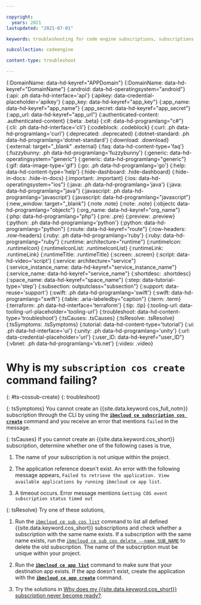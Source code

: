```yaml
---

copyright:
  years: 2021
lastupdated: "2021-07-01"

keywords: troubleshooting for code engine subscriptions, subscriptions, tips for subscriptions, ping, object storage

subcollection: codeengine

content-type: troubleshoot

---
```


{:DomainName: data-hd-keyref="APPDomain"}
{:DomainName: data-hd-keyref="DomainName"}
{:android: data-hd-operatingsystem="android"}
{:api: .ph data-hd-interface='api'}
{:apikey: data-credential-placeholder='apikey'}
{:app_key: data-hd-keyref="app_key"}
{:app_name: data-hd-keyref="app_name"}
{:app_secret: data-hd-keyref="app_secret"}
{:app_url: data-hd-keyref="app_url"}
{:authenticated-content: .authenticated-content}
{:beta: .beta}
{:c#: data-hd-programlang="c#"}
{:cli: .ph data-hd-interface='cli'}
{:codeblock: .codeblock}
{:curl: .ph data-hd-programlang='curl'}
{:deprecated: .deprecated}
{:dotnet-standard: .ph data-hd-programlang='dotnet-standard'}
{:download: .download}
{:external: target="_blank" .external}
{:faq: data-hd-content-type='faq'}
{:fuzzybunny: .ph data-hd-programlang='fuzzybunny'}
{:generic: data-hd-operatingsystem="generic"}
{:generic: data-hd-programlang="generic"}
{:gif: data-image-type='gif'}
{:go: .ph data-hd-programlang='go'}
{:help: data-hd-content-type='help'}
{:hide-dashboard: .hide-dashboard}
{:hide-in-docs: .hide-in-docs}
{:important: .important}
{:ios: data-hd-operatingsystem="ios"}
{:java: .ph data-hd-programlang='java'}
{:java: data-hd-programlang="java"}
{:javascript: .ph data-hd-programlang='javascript'}
{:javascript: data-hd-programlang="javascript"}
{:new_window: target="_blank"}
{:note .note}
{:note: .note}
{:objectc data-hd-programlang="objectc"}
{:org_name: data-hd-keyref="org_name"}
{:php: data-hd-programlang="php"}
{:pre: .pre}
{:preview: .preview}
{:python: .ph data-hd-programlang='python'}
{:python: data-hd-programlang="python"}
{:route: data-hd-keyref="route"}
{:row-headers: .row-headers}
{:ruby: .ph data-hd-programlang='ruby'}
{:ruby: data-hd-programlang="ruby"}
{:runtime: architecture="runtime"}
{:runtimeIcon: .runtimeIcon}
{:runtimeIconList: .runtimeIconList}
{:runtimeLink: .runtimeLink}
{:runtimeTitle: .runtimeTitle}
{:screen: .screen}
{:script: data-hd-video='script'}
{:service: architecture="service"}
{:service_instance_name: data-hd-keyref="service_instance_name"}
{:service_name: data-hd-keyref="service_name"}
{:shortdesc: .shortdesc}
{:space_name: data-hd-keyref="space_name"}
{:step: data-tutorial-type='step'}
{:subsection: outputclass="subsection"}
{:support: data-reuse='support'}
{:swift: .ph data-hd-programlang='swift'}
{:swift: data-hd-programlang="swift"}
{:table: .aria-labeledby="caption"}
{:term: .term}
{:terraform: .ph data-hd-interface='terraform'}
{:tip: .tip}
{:tooling-url: data-tooling-url-placeholder='tooling-url'}
{:troubleshoot: data-hd-content-type='troubleshoot'}
{:tsCauses: .tsCauses}
{:tsResolve: .tsResolve}
{:tsSymptoms: .tsSymptoms}
{:tutorial: data-hd-content-type='tutorial'}
{:ui: .ph data-hd-interface='ui'}
{:unity: .ph data-hd-programlang='unity'}
{:url: data-credential-placeholder='url'}
{:user_ID: data-hd-keyref="user_ID"}
{:vbnet: .ph data-hd-programlang='vb.net'}
{:video: .video}


# Why is my `subscription cos create` command failing?
{: #ts-cossub-create}
{: troubleshoot}

{: tsSymptoms}
You cannot create an {{site.data.keyword.cos_full_notm}} subscription through the CLI by using the 
[**`ibmcloud ce subscription cos create`**](/docs/codeengine?topic=codeengine-cli#cli-subscription-cos-create) command and you receive an error that mentions `failed` in the message.

{: tsCauses}
If you cannot create an {{site.data.keyword.cos_short}} subscription, determine whether one of the following cases is true,

1. The name of your subscription is not unique within the project. 

2. The application reference doesn't exist. An error with the following message appears, `Failed to retrieve the application. View available applications by running ibmcloud ce app list`.

3. A timeout occurs. Error message mentions `Getting COS event subscription status timed out`

{: tsResolve}
Try one of these solutions,

1. Run the [`ibmcloud ce sub cos list`](/docs/codeengine?topic=codeengine-cli#cli-subscription-cos-list) command to list all defined {{site.data.keyword.cos_short}} subscriptions and check whether a subscription with the same name exists. If a subscription with the same name exists, run the [`ibmcloud ce sub cos delete --name SUB_NAME`](/docs/codeengine?topic=codeengine-cli#cli-subscription-cos-delete) to delete the old subscription. The name of the subscription must be unique within your project.

2. Run the [**`ibmcloud ce app list`**](/docs/codeengine?topic=codeengine-cli#cli-application-list) command to make sure that your destination app exists. If the app doesn't exist, create the application with the [**`ibmcloud ce app create`**](/docs/codeengine?topic=codeengine-cli#cli-application-create) command.

3. Try the solutions in [Why does my {{site.data.keyword.cos_short}} subscription never become ready?](#ts-cossub-notready).


